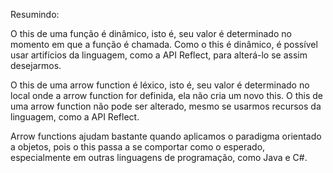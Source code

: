 Resumindo:

O this de uma função é dinâmico, isto é, seu valor é determinado no momento em que a função é chamada. Como o this é dinâmico, é possível usar artifícios da linguagem, como a API Reflect, para alterá-lo se assim desejarmos.

O this de uma arrow function é léxico, isto é, seu valor é determinado no local onde a arrow function for definida, ela não cria um novo this. O this de uma arrow function não pode ser alterado, mesmo se usarmos recursos da linguagem, como a API Reflect.

Arrow functions ajudam bastante quando aplicamos o paradigma orientado a objetos, pois o this passa a se comportar como o esperado, especialmente em outras linguagens de programação, como Java e C#.
